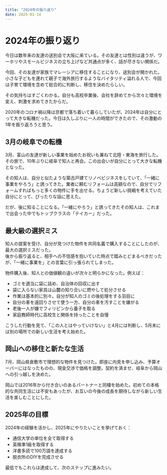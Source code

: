 ```yaml
---
title: "2024年の振り返り"
date: 2025-01-14
---
```

# 2024年の振り返り
今日は数年来の友達の送別会で大阪に来ている。その友達とは性別は違うが、ワーホリやスモールビジネスの立ち上げなど共通点が多く、話が尽きない関係だ。

今回、その友達が家族でマレーシアに移住することになり、送別会が開かれた。小さな子どもを連れて親子で海外旅行するようなバイタリティ溢れる人で、今回は子育て環境を含めて総合的に判断し、移住を決めたらしい。  

その気持ちはすごくわかる。自分も高校卒業後、会社を辞めてから次々と環境を変え、刺激を求めてきたからだ。

2020年のコロナ禍以降は京都で落ち着いて暮らしていたが、2024年は自分にとって大きな転機だった。今日は久しぶりに一人の時間ができたので、その激動の1年を振り返ろうと思う。

## 3月の岐阜での転機

3月、富山の友達が新しい事業を始めたお祝いも兼ねて北陸・東海を旅行した。その旅で、10年ぶりに岐阜で知人と再会。この出会いが自分にとって大きな転機となった。

その知人は、自分と似たような築古戸建てリノベビジネスをしていて、「一緒に事業をやろう」と誘ってきた。業者に頼むリフォームは高額なので、自分でリフォームすればもっと多くの物件に手を出せる。ちょうど新しい挑戦を考えていた自分にとって、ぴったりな話に思えた。

だが、後に知ることになる。「一緒にやろう」と誘ってきたその知人は、これまで出会った中でもトップクラスの「テイカー」だった。

## 最大級の選択ミス

知人の提案を受け、自分が見つけた物件を共同名義で購入することにしたのが、最大の選択ミスだった。  
後から振り返ると、相手への不信感を抱いていた時点で踏みとどまるべきだったが、「一緒に事業を」との言葉に引っ張られてしまった。

物件購入後、知人との価値観の違いが次々と明らかになった。例えば：

- ゴミを適当に袋に詰め、自治体の回収に出す
- 袋に入らない家具は山麓の知り合いに燃やして処分させる
- 作業は基本的に別々。自分が知人のゴミの後処理をする羽目に
- 自分の車を遠回りさせて使う一方、自分の車を汚すことを嫌がる
- 老後一人が嫌でフィリピンから養子を取る
- 家庭教師時代に高校生と関係を持ったことを自慢

こうした行動を見て、「この人とはやっていけない」と4月には判断し、5月末には別の場所での新しい生活を考え始めた。

## 岡山への移住と新たな生活

7月、岡山県倉敷市で理想的な物件を見つけた。即座に内見を申し込み、予算オーバーにはなったものの、現金交渉で価格を調整。契約を済ませ、岐阜から岡山への引っ越しを決めた。

岡山では2016年から付き合いのあるパートナーと同棲を始めた。初めての本格的な共同生活には不安もあったが、お互いの今後の成長を期待しながら新しい生活を楽しむことにした。

## 2025年の目標

2024年の経験を活かし、2025年にやりたいことを挙げておく：

- 通信大学の単位を全て取得する
- 英検準1級を取得する
- 洋書多読で100万語を達成する
- 脱衣所のDIYを完成させる

最低でもこれらは達成して、次のステップに進みたい。
